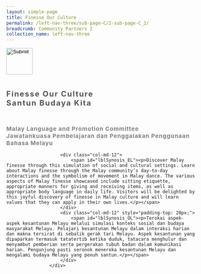 ```yaml
---
layout: simple-page
title: Finesse Our Culture
permalink: /left-nav-three/sub-page-C/2-sub-page-C_2/
breadcrumb: Community Partners 2
collection_name: left-nav-three
---
```




<input type="image" name="btnBack" id="btnBack" onclick="goBack()" src="/images/btnBack.png" style="height:70px;">


<link href="/misc/bootstrap.min.css" rel="stylesheet" />
<link href="/misc/Site.css" rel="stylesheet" />
<style>
    .divSPMain {
        padding: 20px;
        padding-top: 20px;
        text-align: justify;
        border-radius: 20px;
    }
    .divSPInfo {
        padding-top: 1px;
    }
</style>

<script>
        function goBack() {
          window.history.back();
        }
        </script>
        
<div id="PanelSess">
    <div class="col-md-12" style="padding-top: 40px;">
                    <span id="lblTitle_EL" style="font-weight: bold; font-size: 20px; letter-spacing: 2px; color: #525252">Finesse Our Culture <br>Santun Budaya Kita </span>
                </div>
                <div class="col-md-12" style="padding-top: 30px;">
                    <b style="font-size: 17px; color: #525252; display: none;">SCHOOL / ORGANISATION</b><br />
                    <span id="lblOrg_EL" style="font-weight: bold; font-size: 15px; letter-spacing: 1px; color: #7f7f7f">Malay Language and Promotion Committee <br>Jawatankuasa Pembelajaran   dan Penggalakan Penggunaan Bahasa Melayu</span>
                </div>
    </div>
    <div class="col-md-2">
    </div>
 <div class="divSPInfo col-md-10">

                        <div class="col-md-12">
                            <span id="lblSynosis_EL"><p>Discover Malay finesse through this simulation of social and cultural settings. Learn about Malay finesse through the Malay community’s day-to-day interactions and the symbolism of movement in Malay dance. The various aspects of Malay finesse showcased include sitting etiquette, appropriate manners for giving and receiving items, as well as appropriate body language in daily life. Visitors will be delighted by this joyful discovery of finesse in Malay culture and will learn values that they can apply in their own lives.</p></span>
                        </div>
                        <div class="col-md-12" style="padding-top: 20px;">
                            <span id="lblSynosis_OL"><p>Terokai aspek-aspek kesantunan Melayu melalui simulasi konteks sosial dan budaya masyarakat Melayu. Pelajari kesantunan Melayu dalam interaksi harian dan makna tersirat di sebalik gerak tari Melayu. Aspek kesantunan yang dipaparkan termasuk tatatertib ketika duduk, tatacara menghulur dan menyambut pemberian serta pergerakan tubuh badan dalam komunikasi harian. Pengunjung pasti seronok meneroka kesantunan Melayu dan mengalami budaya Melayu yang penuh santun.</p></span>
                        </div>
                    </div>

</div>
